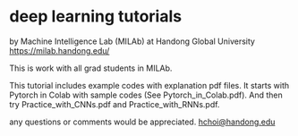 # deep learning tutorials 
by Machine Intelligence Lab (MILAb) at Handong Global University
https://milab.handong.edu/

This is work with all grad students in MILAb. 

This tutorial includes example codes with explanation pdf files. 
  It starts with Pytorch in Colab with sample codes (See Pytorch_in_Colab.pdf).
  And then try Practice_with_CNNs.pdf and Practice_with_RNNs.pdf. 

any questions or comments would be appreciated. hchoi@handong.edu 
